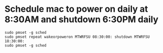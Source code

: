 # Schedule mac to power on daily at 8:30AM and shutdown 6:30PM daily

```
sudo pmset -g sched
sudo pmset repeat wakeorpoweron MTWRFSU 08:30:00: shutdown MTWRFSU 18:30:00:
sudo pmset -g sched
```
